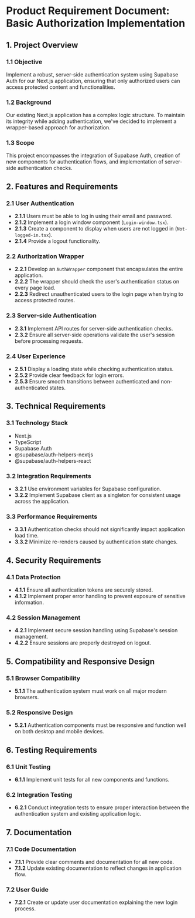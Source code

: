 # Product Requirement Document: Basic Authorization Implementation

## 1. Project Overview

### 1.1 Objective

Implement a robust, server-side authentication system using Supabase Auth for our Next.js application, ensuring that only authorized users can access protected content and functionalities.

### 1.2 Background

Our existing Next.js application has a complex logic structure. To maintain its integrity while adding authentication, we've decided to implement a wrapper-based approach for authorization.

### 1.3 Scope

This project encompasses the integration of Supabase Auth, creation of new components for authentication flows, and implementation of server-side authentication checks.

## 2. Features and Requirements

### 2.1 User Authentication

- **2.1.1** Users must be able to log in using their email and password.
- **2.1.2** Implement a login window component (`Login-window.tsx`).
- **2.1.3** Create a component to display when users are not logged in (`Not-logged-in.tsx`).
- **2.1.4** Provide a logout functionality.

### 2.2 Authorization Wrapper

- **2.2.1** Develop an `AuthWrapper` component that encapsulates the entire application.
- **2.2.2** The wrapper should check the user's authentication status on every page load.
- **2.2.3** Redirect unauthenticated users to the login page when trying to access protected routes.

### 2.3 Server-side Authentication

- **2.3.1** Implement API routes for server-side authentication checks.
- **2.3.2** Ensure all server-side operations validate the user's session before processing requests.

### 2.4 User Experience

- **2.5.1** Display a loading state while checking authentication status.
- **2.5.2** Provide clear feedback for login errors.
- **2.5.3** Ensure smooth transitions between authenticated and non-authenticated states.

## 3. Technical Requirements

### 3.1 Technology Stack

- Next.js
- TypeScript
- Supabase Auth
- @supabase/auth-helpers-nextjs
- @supabase/auth-helpers-react

### 3.2 Integration Requirements

- **3.2.1** Use environment variables for Supabase configuration.
- **3.2.2** Implement Supabase client as a singleton for consistent usage across the application.

### 3.3 Performance Requirements

- **3.3.1** Authentication checks should not significantly impact application load time.
- **3.3.2** Minimize re-renders caused by authentication state changes.

## 4. Security Requirements

### 4.1 Data Protection

- **4.1.1** Ensure all authentication tokens are securely stored.
- **4.1.2** Implement proper error handling to prevent exposure of sensitive information.

### 4.2 Session Management

- **4.2.1** Implement secure session handling using Supabase's session management.
- **4.2.2** Ensure sessions are properly destroyed on logout.

## 5. Compatibility and Responsive Design

### 5.1 Browser Compatibility

- **5.1.1** The authentication system must work on all major modern browsers.

### 5.2 Responsive Design

- **5.2.1** Authentication components must be responsive and function well on both desktop and mobile devices.

## 6. Testing Requirements

### 6.1 Unit Testing

- **6.1.1** Implement unit tests for all new components and functions.

### 6.2 Integration Testing

- **6.2.1** Conduct integration tests to ensure proper interaction between the authentication system and existing application logic.

## 7. Documentation

### 7.1 Code Documentation

- **7.1.1** Provide clear comments and documentation for all new code.
- **7.1.2** Update existing documentation to reflect changes in application flow.

### 7.2 User Guide

- **7.2.1** Create or update user documentation explaining the new login process.
